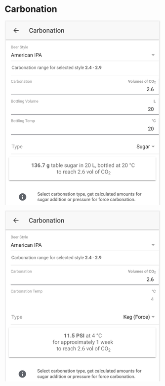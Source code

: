 # Carbonation

![Calculate sugar amount when carbonating with sugar](../.gitbook/assets/image%20%2824%29.png)

![Calculate carbonation preassure when force carbonating](../.gitbook/assets/image%20%2849%29.png)

